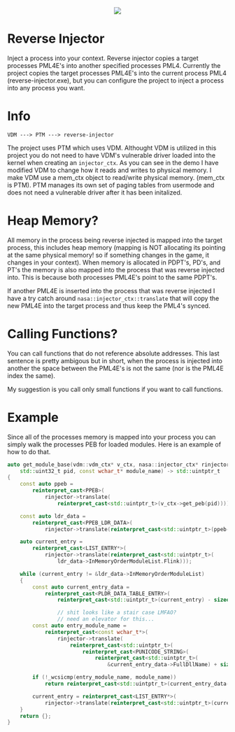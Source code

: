 <div align="center">
    <img src="https://i.imgur.com/m4lOGSJ.png"/>
</div>

# Reverse Injector

Inject a process into your context. Reverse injector copies a target processes PML4E's into another specified 
processes PML4. Currently the project copies the target processes PML4E's into the current process PML4 (reverse-injector.exe), but you can configure the project to inject a process into any process
you want.

# Info

```
VDM ---> PTM ---> reverse-injector
```

The project uses PTM which uses VDM. Althought VDM is utilized in this project you do not need to have VDM's vulnerable driver loaded into the kernel when creating an `injector_ctx`. 
As you can see in the demo I have modified VDM to change how it reads and writes to physical memory. I make VDM use a mem_ctx object to read/write physical memory. (mem_ctx is PTM). 
PTM manages its own set of paging tables from usermode and does not need a vulnerable driver after it has been initalized. 

# Heap Memory?

All memory in the process being reverse injected is mapped into the target process, this includes heap memory (mapping is NOT allocating its pointing at the same physical memory! so if something changes in the game, it changes in your context). When memory is allocated in PDPT's, PD's, and PT's the memory is also
mapped into the process that was reverse injected into. This is because both processes PML4E's point to the same PDPT's. 

If another PML4E is inserted into the process that was reverse injected I have a try catch around `nasa::injector_ctx::translate` that will copy the new PML4E into the target process
and thus keep the PML4's synced.

# Calling Functions?

You can call functions that do not reference absolute addresses. This last sentence is pretty ambigous but in short, when the process is injected into another the space between the PML4E's
is not the same (nor is the PML4E index the same).

My suggestion is you call only small functions if you want to call functions. 

# Example

Since all of the processes memory is mapped into your process you can simply walk the processes PEB for loaded modules. Here is an example of how to do that.

```cpp
auto get_module_base(vdm::vdm_ctx* v_ctx, nasa::injector_ctx* rinjector, 
	std::uint32_t pid, const wchar_t* module_name) -> std::uintptr_t
{
	const auto ppeb = 
		reinterpret_cast<PPEB>(
			rinjector->translate(
				reinterpret_cast<std::uintptr_t>(v_ctx->get_peb(pid))));

	const auto ldr_data = 
		reinterpret_cast<PPEB_LDR_DATA>(
			rinjector->translate(reinterpret_cast<std::uintptr_t>(ppeb->Ldr)));

	auto current_entry = 
		reinterpret_cast<LIST_ENTRY*>(
			rinjector->translate(reinterpret_cast<std::uintptr_t>(
				ldr_data->InMemoryOrderModuleList.Flink)));

	while (current_entry != &ldr_data->InMemoryOrderModuleList)
	{
		const auto current_entry_data =
			reinterpret_cast<PLDR_DATA_TABLE_ENTRY>(
				reinterpret_cast<std::uintptr_t>(current_entry) - sizeof LIST_ENTRY);

                // shit looks like a stair case LMFAO?
                // need an elevator for this...
		const auto entry_module_name =
			reinterpret_cast<const wchar_t*>(
				rinjector->translate(
					reinterpret_cast<std::uintptr_t>(
						reinterpret_cast<PUNICODE_STRING>(
							reinterpret_cast<std::uintptr_t>(
								&current_entry_data->FullDllName) + sizeof UNICODE_STRING)->Buffer)));

		if (!_wcsicmp(entry_module_name, module_name))
			return reinterpret_cast<std::uintptr_t>(current_entry_data->DllBase);

		current_entry = reinterpret_cast<LIST_ENTRY*>(
			rinjector->translate(reinterpret_cast<std::uintptr_t>(current_entry->Flink)));
	}
	return {};
}
```